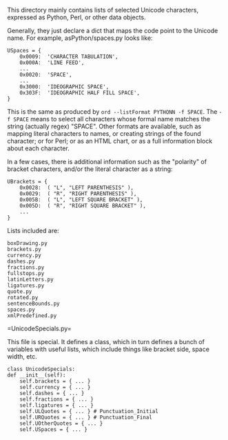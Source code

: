 This directory mainly contains lists of selected Unicode characters,
expressed as Python, Perl, or other data objects.

Generally, they just declare a dict that maps the code point to the Unicode name.
For example, asPython/spaces.py looks like:

    USpaces = {
        0x0009:  'CHARACTER TABULATION',
        0x000A:  'LINE FEED',
        ...
        0x0020:  'SPACE',
        ...
        0x3000:  'IDEOGRAPHIC SPACE',
        0x303F:  'IDEOGRAPHIC HALF FILL SPACE',
    }

This is the same as produced by `ord --listFormat PYTHONN -f SPACE`.
The `-f SPACE` means to select all characters whose formal name matches
the string (actually regex) "SPACE".
Other formats are available, such as mapping literal characters to names,
or creating strings of the found character; or for Perl; or as an HTML chart,
or as a full information block about each character.

In a few cases, there is additional information such as the "polarity" of
bracket characters, and/or the literal character as a string:

    UBrackets = {
        0x0028:  ( "L", "LEFT PARENTHESIS" ),
        0x0029:  ( "R", "RIGHT PARENTHESIS" ),
        0x005B:  ( "L", "LEFT SQUARE BRACKET" ),
        0x005D:  ( "R", "RIGHT SQUARE BRACKET" ),
        ...
    }

Lists included are:

    boxDrawing.py
    brackets.py
    currency.py
    dashes.py
    fractions.py
    fullstops.py
    latinLetters.py
    ligatures.py
    quote.py
    rotated.py
    sentenceBounds.py
    spaces.py
    xmlPredefined.py

=UnicodeSpecials.py=

This file is special. It defines a class, which in turn defines a bunch of
variables with useful lists, which include things like bracket side, space width, etc.

    class UnicodeSpecials:
    def __init__(self):
        self.brackets = { ... }
        self.currency = { ... }
        self.dashes = { ... }
        self.fractions = { ... }
        self.ligatures = { ... }
        self.ULQuotes = { ... } # Punctuation_Initial
        self.URQuotes = { ... } # Punctuation_Final
        self.UOtherQuotes = { ... }
        self.USpaces = { ... }



